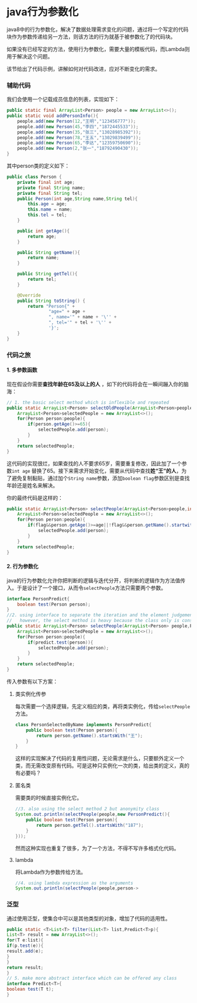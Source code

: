 # java行为参数化

java8中的行为参数化，解决了数据处理需求变化的问题，通过将一个写定的代码块作为参数传递给另一方法，则该方法的行为就基于被参数化了的代码块。

如果没有已经写定的方法，使用行为参数化，需要大量的模板代码，而Lambda则用于解决这个问题。

该节给出了代码示例，讲解如何对代码改进，应对不断变化的需求。

### 辅助代码

我们会使用一个记载成员信息的列表，实现如下：

```java
public static final ArrayList<Person> people = new ArrayList<>();
public static void addPersonInfo(){
    people.add(new Person(12,"王明","123456777"));
    people.add(new Person(45,"李四","1872445533"));
    people.add(new Person(35,"张三","13028985392"));
    people.add(new Person(78,"王五","13029839499"));
    people.add(new Person(65,"李达","12359750690"));
    people.add(new Person(2,"张一","18792490430"));
}
```

其中person类的定义如下：

```java
public class Person {
    private final int age;
    private final String name;
    private final String tel;
    public Person(int age,String name,String tel){
        this.age = age;
        this.name = name;
        this.tel = tel;
    }

    public int getAge(){
        return age;
    }

    public String getName(){
        return name;
    }

    public String getTel(){
        return tel;
    }

    @Override
    public String toString() {
        return "Person{" +
                "age=" + age +
                ", name='" + name + '\'' +
                ", tel='" + tel + '\'' +
                '}';
    }
}
```

### 代码之旅

#### 1. 多参数函数

现在假设你需要**查找年龄在65及以上的人** ，如下的代码将会在一瞬间蹦入你的脑海：

```java
// 1. the basic select method which is inflexible and repeated
public static ArrayList<Person> selectOldPeople(ArrayList<Person>people){
    ArrayList<Person>selectedPeople = new ArrayList<>();
    for(Person person:people){
        if(person.getAge()>=65){
            selectedPeople.add(person);
        }
    }
    return selectedPeople;
}
```

这代码的实现很烂，如果查找的人不要求65岁，需要重复修改，因此加了一个参数`int age` 替换了65。接下来需求开始变化，需要从代码中查找**姓“王”的人**，为了避免复制黏贴，通过加个`String name`参数，添加`boolean flag`参数区别是查找年龄还是姓名来解决。

你的最终代码是这样的：

```java
public static ArrayList<Person> selectPeople(ArrayList<Person>people,int age,String name,boolean flag){
    ArrayList<Person>selectedPeople = new ArrayList<>();
    for(Person person:people){
        if(flag&&person.getAge()>=age||!flag&&person.getName().startwith(name)){
            selectedPeople.add(person);
        }
    }
    return selectedPeople;    
}
```

#### 2. 行为参数化

java的行为参数化允许你把判断的逻辑与迭代分开，将判断的逻辑作为方法值传入。于是设计了一个接口，从而令`selectPeople`方法只需要两个参数。

```java
interface PersonPredict{
    boolean test(Person person);
}
//2. using interface to separate the iteration and the element judgement
//   however, the select method is heavy because the class only is constructed once
public static ArrayList<Person> selectPeople(ArrayList<Person> people,PersonPredict predict){
    ArrayList<Person>selectedPeople = new ArrayList<>();
    for(Person person:people){
        if(predict.test(person)){
            selectedPeople.add(person);
        }
    }
    return selectedPeople;
}
```

传入参数有以下方案：

1. 类实例化传参

   每次需要一个选择逻辑，先定义相应的类，再将类实例化，传给`selectPeople`方法。

   ```java
   class PersonSelectedByName implements PersonPredict{
       public boolean test(Person person){
           return person.getName().startsWith("王");
       }
   }
   ```

   这样的实现解决了代码的复用性问题，无论需求是什么，只要额外定义一个类，而无需改变原有代码。可是这种只实例化一次的类，给出类的定义，真的有必要吗？

2. 匿名类

   需要类的时候直接实例化它。

   ```java
   //3. also using the select method 2 but anonymity class
   System.out.println(selectPeople(people,new PersonPredict(){
       public boolean test(Person person){
           return person.getTel().startsWith("187");
       }
   }));
   ```

   然而这种实现也重复了很多，为了一个方法，不得不写许多格式化代码。

3. lambda

   将Lambda作为参数传给方法。

   ```java
   //4. using lambda expression as the arguments
   System.out.println(selectPeople(people,person->                    person.getTel().startsWith("130")&&person.getAge()>30));
   ```

### 泛型

通过使用泛型，使集合中可以是其他类型的对象，增加了代码的适用性。

```java
public static <T>List<T> filter(List<T> list,Predict<T>p){
List<T> result = new ArrayList<>();
for(T e:list){
if(p.test(e)){
result.add(e);
}
}
return result;
}
// 5. make more abstract interface which can be offered any class
interface Predict<T>{
boolean test(T t);
}
```


